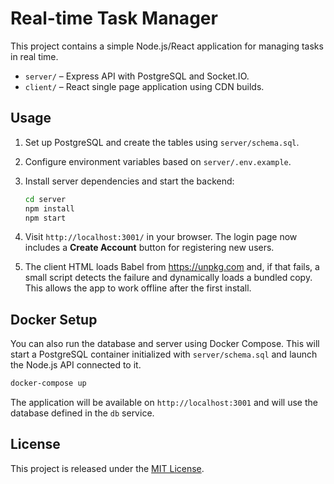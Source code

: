 # Real-time Task Manager

This project contains a simple Node.js/React application for managing tasks in real time.

- `server/` – Express API with PostgreSQL and Socket.IO.
- `client/` – React single page application using CDN builds.

## Usage

1. Set up PostgreSQL and create the tables using `server/schema.sql`.
2. Configure environment variables based on `server/.env.example`.
3. Install server dependencies and start the backend:
   ```bash
   cd server
   npm install
   npm start
   ```

4. Visit `http://localhost:3001/` in your browser. The login page now includes
   a **Create Account** button for registering new users.
5. The client HTML loads Babel from https://unpkg.com and, if that fails, a
   small script detects the failure and dynamically loads a bundled copy. This
   allows the app to work offline after the first install.


## Docker Setup

You can also run the database and server using Docker Compose. This will start a
PostgreSQL container initialized with `server/schema.sql` and launch the Node.js
API connected to it.

```bash
docker-compose up
```

The application will be available on `http://localhost:3001` and will use the database
defined in the `db` service.

## License

This project is released under the [MIT License](LICENSE).

